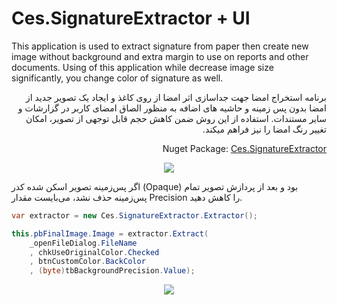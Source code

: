 # Ces.SignatureExtractor + UI

<div dir="ltr">
  <p>
    This application is used to extract signature from paper then create new image without background and extra margin to use on reports and other documents. Using of this application while decrease image size significantly, you change color of signature as well.
  </p>
</div>

<div dir="rtl">
  <p>
    برنامه استخراج امضا جهت جداسازی اثر امضا از روی کاغذ و ایجاد یک تصویر جدید از امضا بدون پس زمینه و حاشیه های اضافه به منظور الصاق امضای کاربر در گزارشات و سایر مستندات. استفاده از این روش ضمن کاهش حجم قابل توجهی از تصویر، امکان تغییر رنگ امضا را نیز فراهم میکند.
  </p>

<p> Nuget Package: <a href="https://www.nuget.org/packages/Ces.SignatureExtractor/">Ces.SignatureExtractor</a></p>
  
</div>

  <div align="center">
    <img src="https://github.com/user-attachments/assets/706e31a4-4a6d-4416-bce9-a670ad6ff5d5">
  </div>

<div dir="ltr">
  <p>
    اگر پس‌زمینه تصویر اسکن شده کدر (Opaque) بود و بعد از پردازش تصویر تمام پس‌زمینه حذف نشد، می‌بایست مقدار Precision را کاهش دهید.
  </p>
</div>

```csharp
var extractor = new Ces.SignatureExtractor.Extractor();

this.pbFinalImage.Image = extractor.Extract(
    _openFileDialog.FileName
    , chkUseOriginalColor.Checked
    , btnCustomColor.BackColor
    , (byte)tbBackgroundPrecision.Value);
```

  <div align="center">
    <img src="https://github.com/user-attachments/assets/4c6222b8-02a4-4096-ad1b-d01de44b767e">
  </div>
